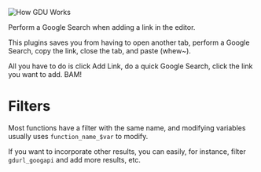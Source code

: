 ![How GDU Works](https://raw.github.com/aubreypwd/google-destination-url/master/screenshot-1.gif "How GDU Works")

Perform a Google Search when adding a link in the editor.

This plugins saves you from having to open another tab, perform a 
Google Search, copy the link, close the tab, and paste (whew~). 

All you have to do is click Add Link, do a quick Google Search, click 
the link you want to add. BAM!

# Filters

Most functions have a filter with the same name, and modifying variables 
usually uses `function_name_$var` to modify.

If you want to incorporate other results, you can easily, for instance,
filter `gdurl_googapi` and add more results, etc.